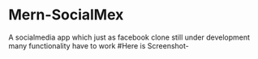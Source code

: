 # Mern-SocialMex
A socialmedia app which just as facebook clone still under development many functionality have to work
#Here is Screenshot-
